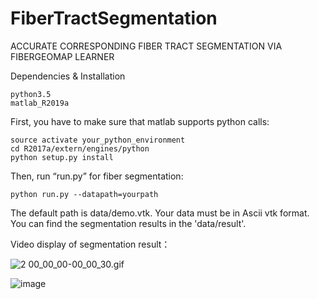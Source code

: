 # FiberTractSegmentation
ACCURATE CORRESPONDING FIBER TRACT SEGMENTATION VIA FIBERGEOMAP LEARNER

Dependencies & Installation

    python3.5
    matlab_R2019a

First, you have to make sure that matlab supports python calls:

    source activate your_python_environment
    cd R2017a/extern/engines/python
    python setup.py install
Then, run “run.py” for fiber segmentation:

    python run.py --datapath=yourpath
The default path is data/demo.vtk. 
Your data must be in Ascii vtk format.
You can find the segmentation results in the 'data/result'.

Video display of segmentation result：


![2 00_00_00-00_00_30.gif](https://i.loli.net/2021/10/25/as3g5uLoHl84tTi.gif)


![image](https://github.com/Garand0o0/FiberTractSegmentation/data/images/2.gif)

